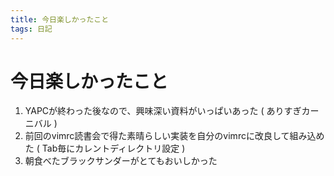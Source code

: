 ```yaml
---
title: 今日楽しかったこと
tags: 日記
---
```

# 今日楽しかったこと

1. YAPCが終わった後なので、興味深い資料がいっぱいあった ( ありすぎカーニバル )
2. 前回のvimrc読書会で得た素晴らしい実装を自分のvimrcに改良して組み込めた ( Tab毎にカレントディレクトリ設定 )
3. 朝食べたブラックサンダーがとてもおいしかった
